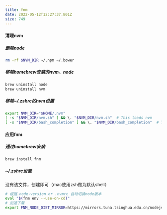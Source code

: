 ```yaml
---
title: fnm
date: 2022-05-12T12:27:37.801Z
size: 749
---
```

#### 清理nvm

##### 删除node

```sh
rm -rf $NVM_DIR ~/.npm ~/.bower
```

##### 移除homebrew安装的nvm、node

```sh
brew uninstall node
brew uninstall nvm
```

##### 移除~/.zshrc的nvm设置

```sh
export NVM_DIR="$HOME/.nvm"
[ -s "$NVM_DIR/nvm.sh" ] && \. "$NVM_DIR/nvm.sh"  # This loads nvm
[ -s "$NVM_DIR/bash_completion" ] && \. "$NVM_DIR/bash_completion"  # This loads nvm bash
```

#### 应用fnm

##### 通过homebrew安装

```sh
brew install fnm
```

##### ~/.zshrc设置

没有该文件，创建即可（mac使用zsh做为默认shell）

```sh
# 根据.node-version or .nvmrc 自动切换node版本
eval "$(fnm env --use-on-cd)"
# 加速下载
export FNM_NODE_DIST_MIRROR=https://mirrors.tuna.tsinghua.edu.cn/nodejs-release/
```
